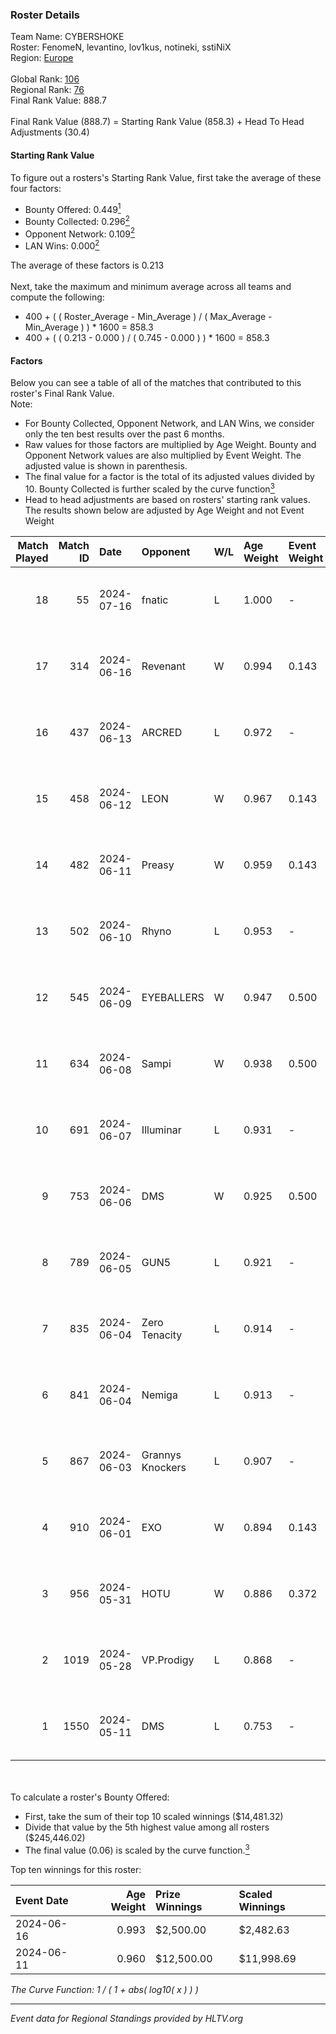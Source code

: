 ### Roster Details<br />
Team Name: CYBERSHOKE<br />
Roster: FenomeN, levantino, lov1kus, notineki, sstiNiX<br />
Region: [Europe]( ../standings_europe.md)<br />
<br />
Global Rank: [106](../standings_global.md)<br />
Regional Rank: [76]( ../standings_europe.md)<br />
Final Rank Value:  888.7<br />
<br />
Final Rank Value (888.7) = Starting Rank Value (858.3) + Head To Head Adjustments (30.4)<br />

#### Starting Rank Value<br />
To figure out a rosters's Starting Rank Value, first take the average of these four factors:<br />
- Bounty Offered: 0.449[<sup>1</sup>](#table2)
- Bounty Collected: 0.296[<sup>2</sup>](#table1)
- Opponent Network: 0.109[<sup>2</sup>](#table1)
- LAN Wins: 0.000[<sup>2</sup>](#table1)

The average of these factors is 0.213<br />
<br />
Next, take the maximum and minimum average across all teams and compute the following:<br />
- 400 + ( ( Roster_Average - Min_Average ) / ( Max_Average - Min_Average ) ) * 1600 = 858.3
- 400 + ( ( 0.213 - 0.000 ) / ( 0.745 - 0.000 ) ) * 1600 = 858.3


#### Factors<br />
Below you can see a table of all of the matches that contributed to this roster's Final Rank Value.<br />
Note:<br />

- For Bounty Collected, Opponent Network, and LAN Wins, we consider only the ten best results over the past 6 months.
- Raw values for those factors are multiplied by Age Weight. Bounty and Opponent Network values are also multiplied by Event Weight. The adjusted value is shown in parenthesis.
- The final value for a factor is the total of its adjusted values divided by 10. Bounty Collected is further scaled by the curve function[<sup>3</sup>](#curveFunction)
- Head to head adjustments are based on rosters' starting rank values. The results shown below are adjusted by Age Weight and not Event Weight
<span id="table1"></span><br />


| Match Played | Match ID | Date       | Opponent         | W/L | Age Weight | Event Weight | Bounty Collected | Opponent Network | LAN Wins  | H2H Adj. | Roster                                         |
| -: | -: | :- | :- | :- | :- | :- | :- | :- | :- | -: | :- |
|           18 |       55 | 2024-07-16 | fnatic           | L   | 1.000      | -            | -                | -                | -         |    -1.05 | FenomeN, levantino, lov1kus, notineki, sstiNiX |
|           17 |      314 | 2024-06-16 | Revenant         | W   | 0.994      | 0.143        | 0.037 (0.005)    | 0.287 (0.041)    | 0 (0.000) |    13.96 | FenomeN, kelieN, lov1kus, notineki, sstiNiX    |
|           16 |      437 | 2024-06-13 | ARCRED           | L   | 0.972      | -            | -                | -                | -         |   -11.72 | FenomeN, kelieN, lov1kus, notineki, sstiNiX    |
|           15 |      458 | 2024-06-12 | LEON             | W   | 0.967      | 0.143        | 0.010 (0.001)    | 0.160 (0.022)    | 0 (0.000) |     9.09 | FenomeN, kelieN, lov1kus, notineki, sstiNiX    |
|           14 |      482 | 2024-06-11 | Preasy           | W   | 0.959      | 0.143        | 0.013 (0.002)    | 0.171 (0.023)    | 0 (0.000) |    12.45 | FenomeN, kelieN, lov1kus, notineki, sstiNiX    |
|           13 |      502 | 2024-06-10 | Rhyno            | L   | 0.953      | -            | -                | -                | -         |    -7.56 | FenomeN, kelieN, lov1kus, notineki, sstiNiX    |
|           12 |      545 | 2024-06-09 | EYEBALLERS       | W   | 0.947      | 0.500        | 0.009 (0.004)    | 0.619 (0.293)    | 0 (0.000) |    18.49 | FenomeN, kelieN, lov1kus, notineki, sstiNiX    |
|           11 |      634 | 2024-06-08 | Sampi            | W   | 0.938      | 0.500        | 0.045 (0.021)    | 0.975 (0.457)    | 0 (0.000) |    19.24 | FenomeN, kelieN, lov1kus, notineki, sstiNiX    |
|           10 |      691 | 2024-06-07 | Illuminar        | L   | 0.931      | -            | -                | -                | -         |   -14.46 | FenomeN, kelieN, lov1kus, notineki, sstiNiX    |
|            9 |      753 | 2024-06-06 | DMS              | W   | 0.925      | 0.500        | 0.005 (0.002)    | 0.494 (0.229)    | 0 (0.000) |    19.98 | FenomeN, kelieN, lov1kus, notineki, sstiNiX    |
|            8 |      789 | 2024-06-05 | GUN5             | L   | 0.921      | -            | -                | -                | -         |    -7.07 | FenomeN, kelieN, lov1kus, notineki, sstiNiX    |
|            7 |      835 | 2024-06-04 | Zero Tenacity    | L   | 0.914      | -            | -                | -                | -         |    -4.07 | FenomeN, kelieN, lov1kus, notineki, sstiNiX    |
|            6 |      841 | 2024-06-04 | Nemiga           | L   | 0.913      | -            | -                | -                | -         |    -3.44 | FenomeN, kelieN, lov1kus, notineki, sstiNiX    |
|            5 |      867 | 2024-06-03 | Grannys Knockers | L   | 0.907      | -            | -                | -                | -         |   -14.32 | FenomeN, kelieN, lov1kus, notineki, sstiNiX    |
|            4 |      910 | 2024-06-01 | EXO              | W   | 0.894      | 0.143        | 0.019 (0.002)    | 0.132 (0.017)    | 0 (0.000) |    11.92 | FenomeN, kelieN, lov1kus, notineki, sstiNiX    |
|            3 |      956 | 2024-05-31 | HOTU             | W   | 0.886      | 0.372        | 0.010 (0.003)    | 0.036 (0.012)    | 0 (0.000) |     8.71 | FenomeN, kelieN, lov1kus, notineki, sstiNiX    |
|            2 |     1019 | 2024-05-28 | VP.Prodigy       | L   | 0.868      | -            | -                | -                | -         |    -9.26 | FenomeN, kelieN, lov1kus, notineki, sstiNiX    |
|            1 |     1550 | 2024-05-11 | DMS              | L   | 0.753      | -            | -                | -                | -         |   -10.51 | FenomeN, kelieN, lov1kus, notineki, sstiNiX    |

<br />
<span id="table2"></span><br />
To calculate a roster's Bounty Offered:<br />

- First, take the sum of their top 10 scaled winnings ($14,481.32)
- Divide that value by the 5th highest value among all rosters ($245,446.02)
- The final value (0.06) is scaled by the curve function.[<sup>3</sup>](#curveFunction)

Top ten winnings for this roster:<br />

| Event Date | Age Weight | Prize Winnings | Scaled Winnings |
| :- | -: | :- | :- |
| 2024-06-16 |      0.993 | $2,500.00      | $2,482.63       |
| 2024-06-11 |      0.960 | $12,500.00     | $11,998.69      |


<span id="curveFunction"></span>_The Curve Function: 1 / ( 1 + abs( log10( x ) ) )_<br />

---
_Event data for Regional Standings provided by HLTV.org_<br />
